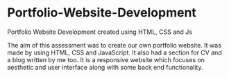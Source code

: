 # Portfolio-Website-Development
Portfolio Website Development created using HTML, CSS and Js

The aim of this assessment was to create our own portfolio website. 
It was made by using HTML, CSS and JavaScript.
It also had a section for CV and a blog written by me too.
It is a responsive website which focuses on aesthetic and user interface along with some back end functionality.
